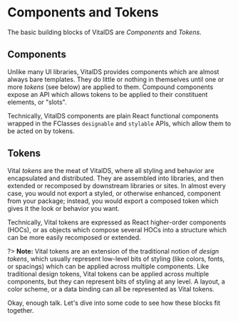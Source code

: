 # Components and Tokens

The basic building blocks of VitalDS are _Components_ and _Tokens_.

## Components

Unlike many UI libraries, VitalDS provides components which are almost always bare templates. They
do little or nothing in themselves until one or more _tokens_ (see below) are applied to them.
Compound components expose an API which allows tokens to be applied to their constituent elements,
or "slots".

Technically, VitalDS components are plain React functional components wrapped in the FClasses
`designable` and `stylable` APIs, which allow them to be acted on by tokens.

## Tokens

Vital _tokens_ are the meat of VitalDS, where all styling and behavior are encapsulated and
distributed. They are assembled into libraries, and then extended or recomposed by downstream
libraries or sites. In almost every case, you would not export a styled, or otherwise enhanced,
component from your package; instead, you would export a composed token which gives it the look or
behavior you want.

Technically, Vital tokens are expressed as React higher-order components (HOCs), or as objects which
compose several HOCs into a structure which can be more easily recomposed or extended.

?> **Note:** Vital tokens are an extension of the traditional notion of _design tokens_, which
usually represent low-level bits of styling (like colors, fonts, or spacings) which can be applied
across multiple components. Like traditional design tokens, Vital tokens can be applied across
multiple components, but they can represent bits of styling at any level. A layout, a color scheme,
or a data binding can all be represented as Vital tokens.

Okay, enough talk. Let's dive into some code to see how these blocks fit together.
